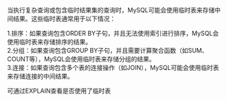 当执行复杂查询或包含临时结果集的查询时，MySQL可能会使用临时表来存储中间结果。这些临时表通常用于以下情况：

1.排序：如果查询包含ORDER BY子句，并且无法使用索引进行排序，MySQL会使用临时表来存储排序的结果。  
2.分组：如果查询包含GROUP BY子句，并且需要计算聚合函数（如SUM、COUNT等），MySQL会使用临时表来存储分组的结果。  
3.连接：如果查询包含多个表的连接操作（如JOIN），MySQL可能会使用临时表来存储连接的中间结果。  

可通过EXPLAIN查看是否使用了临时表